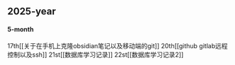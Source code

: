 ## 2025-year
#### 5-month
17th[[关于在手机上克隆obsidian笔记以及移动端的git]]
20th[[github gitlab远程控制以及ssh]]
21st[[数据库学习记录]]
22st[[数据库学习记录2]]
